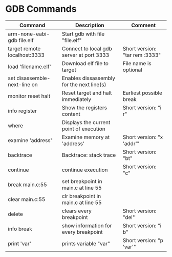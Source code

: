# GDB Commands

| Command                       | Description                               | Comment                        |
|-------------------------------|-------------------------------------------|--------------------------------|
| arm-none-eabi-gdb file.elf    | Start gdb with file "file.elf"            |                                |
| target remote localhost:3333  | Connect to local gdb server at port 3333  | Short version: "tar rem :3333" |
| load 'filename.elf'           | Download elf file to target               | File name is optional          |
| set  disassemble-next-line on | Enables dissassembly for the next line(s) |                                |
| monitor reset halt            | Reset target and halt immediately         | Earliest possible break        |
| info register                 | Show the registers content                | Short version: "i r"           |
| where                         | Displays the current point of execution   |                                |
| examine 'address'             | Examine memory at 'address'               | Short version: "x 'addr'"      |
| backtrace                     | Backtrace: stack trace                    | Short version: "bt"            |
| continue                      | continue execution                        | Short version: "c"             |
| break main.c:55               | set breakpoint in main.c at line 55       |                                |
| clear main.c:55               | clr breakpoint in main.c at line 55       |                                |
| delete                        | clears every breakpoint                   | Short version: "del"           |
| info break                    | show information for every breakpoint     | Short version: "i b"           |
| print 'var'                   | prints variable "var"                     | Short version: "p 'var'"       |
